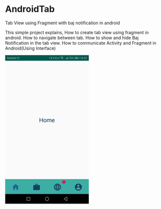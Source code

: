 # AndroidTab
 Tab View using Fragment with baj notification in android
 
 This simple project explains, How to create tab view  using fragment in android.
 How to navigate between tab.
 How to show and hide Baj Notification in the tab view.
 How to communicate Activity and Fragment in Android(Using Interface)
 
 ![alt text](https://github.com/duldun/AndroidTab/blob/master/app/src/main/res/drawable-xhdpi/screen_gif.gif)
